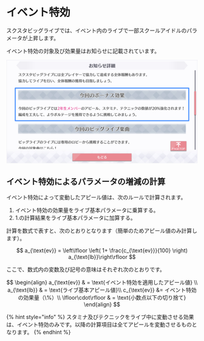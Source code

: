 # イベント特効

スクスタビッグライブでは、イベント内のライブで一部スクールアイドルのパラメータが上昇します。

イベント特効の対象及び効果量はお知らせに記載されています。

![&#x30A4;&#x30D9;&#x30F3;&#x30C8;&#x7279;&#x52B9;&#x306E;&#x5BFE;&#x8C61;&#x3068;&#x52B9;&#x679C;&#x91CF;](../../.gitbook/assets/fig1-2-1a_event_effect.jpg)

## イベント特効によるパラメータの増減の計算

イベント特効によって変動したアピール値は、次のルールで計算されます。

1. イベント特効の効果量をライブ基本パラメータに乗算する。
2. 1.の計算結果をライブ基本パラメータに加算する。

計算を数式で表すと、次のとおりとなります（簡単のためアピール値のみ計算します）。

$$
a_{\text{ev}} = \left\lfloor \left( 1+ \frac{c_{\text{ev}}}{100} \right) a_{\text{lb}}\right\rfloor
$$

ここで、数式内の変数及び記号の意味はそれぞれ次のとおりです。

$$
\begin{align}
  a_{\text{ev}} & = \text{イベント特効を適用したアピール値} \\
  a_{\text{lb}} & = \text{ライブ基本アピール値}\\
  c_{\text{ev}} &= イベント特効の効果量（\%）\\
  \lfloor\cdot\rfloor & = \text{小数点以下の切り捨て}
\end{align}
$$

{% hint style="info" %}
スタミナ及びテクニックをライブ中に変動させる効果は、イベント特効のみです。以降の計算項目は全てアピールを変動させるものとなります。
{% endhint %}

